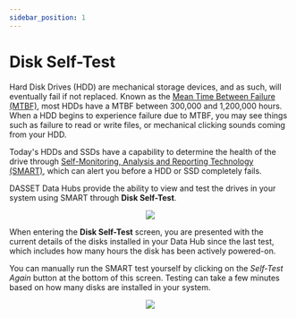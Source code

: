 ```yaml
---
sidebar_position: 1
---
```


# Disk Self-Test
Hard Disk Drives (HDD) are mechanical storage devices, and as such, will eventually fail if not replaced.  Known as the [Mean Time Between Failure (MTBF)](https://en.wikipedia.org/wiki/Mean_time_between_failures), most HDDs have a MTBF between 300,000 and 1,200,000 hours.  When a HDD begins to experience failure due to MTBF, you may see things such as failure to read or write files, or mechanical clicking sounds coming from your HDD.

Today's HDDs and SSDs have a capability to determine the health of the drive through [Self-Monitoring, Analysis and Reporting Technology (SMART)](https://en.wikipedia.org/wiki/Self-Monitoring,_Analysis_and_Reporting_Technology), which can alert you before a HDD or SSD completely fails.

DASSET Data Hubs provide the ability to view and test the drives in your system using SMART through **Disk Self-Test**.

<p align="center">
<img src={require("./settings-disk-self-test.png").default} style={{transform:'scale(1.0)'}} />
</p>

When entering the **Disk Self-Test** screen, you are presented with the current details of the disks installed in your Data Hub since the last test, which includes how many hours the disk has been actively powered-on.

You can manually run the SMART test yourself by clicking on the *Self-Test Again* button at the bottom of this screen.  Testing can take a few minutes based on how many disks are installed in your system.

<p align="center">
<img src={require("./settings-disk-self-test-run.png").default} style={{transform:'scale(1.0)'}} />
</p>